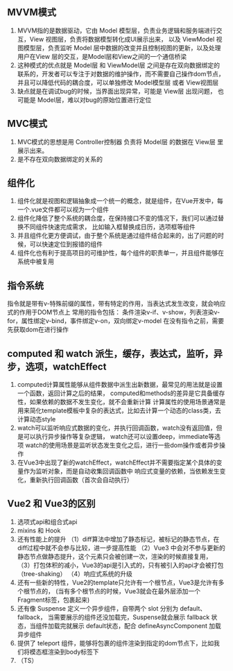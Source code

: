 ## MVVM模式
1. MVVM指的是数据驱动，它由 Model 模型层，负责业务逻辑和服务端进行交互，View 视图层，负责将数据模型转化成UI展示出来，
   以及 ViewModel 视图模型层，负责监听 Model 层中数据的改变并且控制视图的更新，以及处理用户在View 层的交互，是Model层和View之间的一个通信桥梁
2. 这种模式的优点就是 Model层 和 ViewModel层 之间是存在双向数据绑定的联系的，开发者可以专注于对数据的维护操作，而不需要自己操作dom节点，并且可以降低代码的耦合度，可以单独修改
   Model模型层 或者 View视图层
3. 缺点就是在调试bug的时候，当界面出现异常，可能是 View层 出现问题， 也可能是 Model层，难以对bug的原始位置进行定位

## MVC模式
1. MVC模式的思想是用 Controller控制器 负责将 Model层 的数据在 View层 里展示出来。
2. 是不存在双向数据绑定的关系的
## 组件化
1. 组件化就是视图和逻辑抽象成一个统一的概念，就是组件，在Vue开发中，每一个.vue文件都可以视为一个组件
2. 组件化降低了整个系统的耦合度，在保持接口不变的情况下，我们可以通过替换不同组件快速完成需求，
   比如输入框替换成日历，选项框等组件
3. 并且组件化更方便调试，由于整个系统是通过组件结合起来的，出了问题的时候，可以快速定位到报错的组件
4. 组件化也有利于提高项目的可维护性，每个组件的职责单一，并且组件能够在系统中被复用
   
## 指令系统
指令就是带有v-特殊前缀的属性，带有特定的作用，当表达式发生改变，就会响应式的作用于DOM节点上
常用的指令包括：
条件渲染v-if、v-show，列表渲染v-for，属性绑定v-bind，事件绑定v-on，双向绑定v-model
在没有指令之前，需要先获取dom在进行操作

## computed 和 watch 派生，缓存，表达式，监听，异步，选项，watchEffect
1. computed计算属性能够从组件数据中派生出新数据，最常见的用法就是设置一个函数，返回计算之后的结果，
   computed和methods的差异是它具备缓存性，如果依赖的数据不发生变化，就不会重新计算
   计算属性的使用场景通常是用来简化template模板中复杂的表达式，比如去计算一个动态的class类，去计算动态style
2. watch可以监听响应式数据的变化，并执行回调函数，watch没有返回值，但是可以执行异步操作等复杂逻辑，
   watch还可以设置deep，immediate等选项
   watch的使用场景是监听状态发生变化之后，进行一些dom操作或者异步操作
3. 在Vue3中出现了新的watchEffect，watchEffect并不需要指定某个具体的变量作为监听对象，而是自动收集回调函数中
   响应式变量的依赖，当依赖发生变化，重新执行回调函数（首次会自动执行）

## Vue2 和 Vue3的区别
1. 选项式api和组合式api
2. mixins 和 Hook
3. 还有性能上的提升
   （1）diff算法中增加了静态标记，被标记的静态节点，在diff过程中就不会参与比较，进一步提高性能
   （2）Vue3 中会对不参与更新的静态节点做静态提升，这个元素只会被创建一次，渲染的时候直接复用，  
   （3）打包体积的减小，Vue3的api是引入式的，只有被引入的api才会被打包（tree-shaking）
   （4）响应式系统的升级
4. 还有一些新的特性，Vue2的template只允许有一个根节点，Vue3是允许有多个根节点的，
   (当有多个根节点的时候，Vue3就会在最外层添加一个Fragment标签，包裹起来)
5. 还有像 Suspense 定义一个异步组件，自带两个 slot 分别为 default、fallback，
   当需要展示的组件还没加载完，Suspense就会展示 fallback 状态，当组件加载完就展示
   default状态，配合 defineAsyncComponent 加载异步组件
6. 提供了 teleport 组件，能够将包裹的组件渲染到指定的dom节点下，比如我们将模态框渲染到body标签下
   <Teleport to="body">
7. （TS）
   